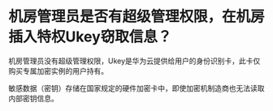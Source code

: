 # 机房管理员是否有超级管理权限，在机房插入特权Ukey窃取信息？<a name="dew_01_0112"></a>

机房管理员没有超级管理权限，Ukey是华为云提供给用户的身份识别卡，此卡仅购买专属加密实例的用户持有。

敏感数据（密钥）存储在国家规定的硬件加密卡中，即使加密机制造商也无法读取内部密钥信息。


